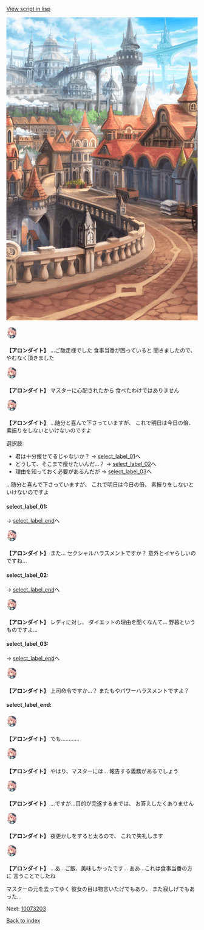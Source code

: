 [View script in lisp](../scripts/10073202.txt)

![town.png](../images/backgrounds/town.png)

<img src="../images/units/100731.png" alt="100731.png" height="34"/>

**【アロンダイト】**
…ご馳走様でした
食事当番が困っていると
聞きましたので、やむなく頂きました

<img src="../images/units/100731.png" alt="100731.png" height="34"/>

**【アロンダイト】**
マスターに心配されたから
食べたわけではありません

<img src="../images/units/100731.png" alt="100731.png" height="34"/>

**【アロンダイト】**
…随分と喜んで下さっていますが、
これで明日は今日の倍、
素振りをしないといけないのですよ

選択肢:
- 君は十分痩せてるじゃないか？ → [select_label_01](#select_label_01)へ
- どうして、そこまで痩せたいんだ…？ → [select_label_02](#select_label_02)へ
- 理由を知っておく必要があるんだが → [select_label_03](#select_label_03)へ

…随分と喜んで下さっていますが、
これで明日は今日の倍、
素振りをしないといけないのですよ

#### select_label_01:
 → [select_label_end](#select_label_end)へ

<img src="../images/units/100731.png" alt="100731.png" height="34"/>

**【アロンダイト】**
また…
セクシャルハラスメントですか？
意外とイヤらしいのですね…

#### select_label_02:
 → [select_label_end](#select_label_end)へ

<img src="../images/units/100731.png" alt="100731.png" height="34"/>

**【アロンダイト】**
レディに対し、
ダイエットの理由を聞くなんて…
野暮というものですよ…

#### select_label_03:
 → [select_label_end](#select_label_end)へ

<img src="../images/units/100731.png" alt="100731.png" height="34"/>

**【アロンダイト】**
上司命令ですか…？
またもやパワーハラスメントですよ？

#### select_label_end:

<img src="../images/units/100731.png" alt="100731.png" height="34"/>

**【アロンダイト】**
でも…………

<img src="../images/units/100731.png" alt="100731.png" height="34"/>

**【アロンダイト】**
やはり、マスターには…
報告する義務があるでしょう

<img src="../images/units/100731.png" alt="100731.png" height="34"/>

**【アロンダイト】**
…ですが…目的が完遂するまでは、
お答えしたくありません

<img src="../images/units/100731.png" alt="100731.png" height="34"/>

**【アロンダイト】**
夜更かしをすると太るので、
これで失礼します

<img src="../images/units/100731.png" alt="100731.png" height="34"/>

**【アロンダイト】**
…あ…ご飯、美味しかったです…
ああ…これは食事当番の方に
言うことでしたね

マスターの元を去ってゆく
彼女の目は物言いたげでもあり、
また寂しげでもあった…

Next: [10073203](10073203.md)

[Back to index](index.md)

